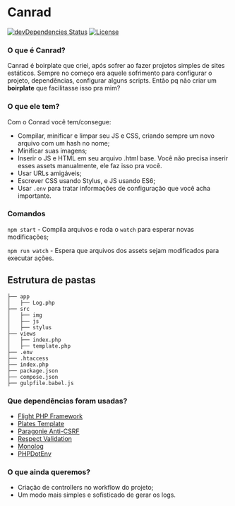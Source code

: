 # Canrad
[![devDependencies Status](https://david-dm.org/allangrds/canrad/dev-status.svg)](https://david-dm.org/allangrds/canrad?type=dev)
[![License](https://img.shields.io/github/license/mashape/apistatus.svg?maxAge=2592000)](https://github.com/allangrds/Canrad/blob/master/LICENSE)

### O que é Canrad?
Canrad é boirplate que criei, após sofrer ao fazer projetos simples de sites estáticos. Sempre no começo era aquele sofrimento para configurar o projeto, dependências, configurar alguns scripts. Então pq não criar um **boirplate** que facilitasse isso pra mim?

### O que ele tem?
Com o Conrad você tem/consegue:
* Compilar, minificar e limpar seu JS e CSS, criando sempre um novo arquivo com um hash no nome;
* Minificar suas imagens;
* Inserir o JS e HTML em seu arquivo .html base. Você não precisa inserir esses assets manualmente, ele faz isso pra você.
* Usar URLs amigáveis;
* Escrever CSS usando Stylus, e JS usando ES6;
* Usar `.env` para tratar informações de configuração que você acha importante.

### Comandos
`npm start` - Compila arquivos e roda o `watch` para esperar novas modificações;

`npm run watch` - Espera que arquivos dos assets sejam modificados para executar ações.

## Estrutura de pastas
```
├── app
│   ├── Log.php
├── src
│   ├── img
│   ├── js
│   ├── stylus
├── views
│   ├── index.php
│   ├── template.php
├── .env
├── .htaccess
├── index.php
├── package.json
├── compose.json
├── gulpfile.babel.js
```

### Que dependências foram usadas?
  * [Flight PHP Framework](flightphp.com/learn/)
  * [Plates Template](http://platesphp.com/)
  * [Paragonie Anti-CSRF](https://github.com/paragonie/anti-csrf)
  * [Respect Validation](https://github.com/Respect/Validation)
  * [Monolog](https://github.com/Seldaek/monolog)
  * [PHPDotEnv](https://github.com/vlucas/phpdotenv)

### O que ainda queremos?
* Criação de controllers no workflow do projeto;
* Um modo mais simples e sofisticado de gerar os logs.
